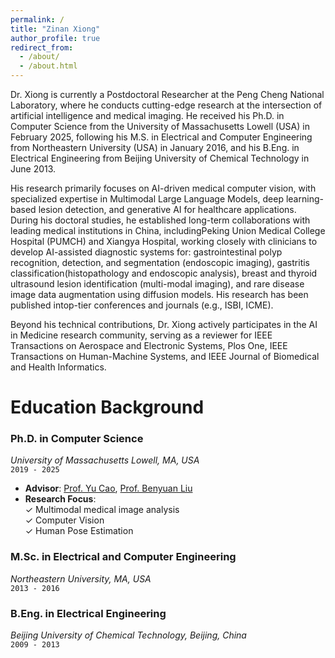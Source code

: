 ```yaml
---
permalink: /
title: "Zinan Xiong"
author_profile: true
redirect_from: 
  - /about/
  - /about.html
---
```


Dr. Xiong​ is currently a Postdoctoral Researcher at the Peng Cheng National Laboratory, where he conducts cutting-edge research at the intersection of artificial intelligence and medical imaging. He received his Ph.D. in ​Computer Science​ from the ​University of Massachusetts Lowell (USA)​​ in February 2025, following his ​M.S. in Electrical and Computer Engineering​ from ​Northeastern University (USA)​ in January 2016, and his ​B.Eng. in Electrical Engineering​ from ​Beijing University of Chemical Technology in June 2013.

His research primarily focuses on ​AI-driven medical computer vision, with specialized expertise in ​Multimodal Large Language Models, deep learning-based lesion detection, and generative AI for healthcare applications. During his doctoral studies, he established ​long-term collaborations​ with leading medical institutions in China, including ​Peking Union Medical College Hospital (PUMCH)​​ and ​Xiangya Hospital, working closely with clinicians to develop ​AI-assisted diagnostic systems​ for: gastrointestinal polyp recognition, detection, and segmentation​ (endoscopic imaging), ​gastritis classification​ (histopathology and endoscopic analysis), breast and thyroid ultrasound lesion identification​ (multi-modal imaging), and rare disease image data augmentation​ using diffusion models. His research has been published in ​top-tier conferences and journals​ (e.g., ISBI, ICME).

Beyond his technical contributions, Dr. Xiong actively participates in the ​AI in Medicine​ research community, serving as a ​reviewer for IEEE Transactions on Aerospace and Electronic Systems, Plos One, IEEE Transactions on Human-Machine Systems, and IEEE Journal of Biomedical and Health Informatics​​. 

Education Background
======
### ​**Ph.D. in Computer Science**​  
*University of Massachusetts Lowell, MA, USA*  
`2019 - 2025`   
- ​**Advisor**: [Prof. Yu Cao](https://www.uml.edu/sciences/computer-science/people/cao-yu.aspx), [Prof. Benyuan Liu](https://www.uml.edu/research/chords/faculty/liu-benyuan.aspx)   
- ​**Research Focus**:  
  ✓ Multimodal medical image analysis  
  ✓ Computer Vision  
  ✓ Human Pose Estimation   

### ​**M.Sc. in Electrical and Computer Engineering**​  
*Northeastern University, MA, USA*  
`2013 - 2016`   

### ​**B.Eng. in Electrical Engineering**​  
*Beijing University of Chemical Technology, Beijing, China*  
`2009 - 2013`


